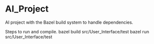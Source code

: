 # AI_Project

AI project with the Bazel build system to handle dependencies.

Steps to run and compile.
bazel build src/User_Interface/test
bazel run src/User_Interface/test